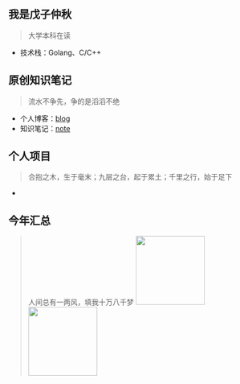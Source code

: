 ## 我是戊子仲秋
> 大学本科在读
* 技术栈：Golang、C/C++


## 原创知识笔记
> 流水不争先，争的是滔滔不绝
* 个人博客：[blog](https://blog.csdn.net/Locky136?type=blog)
* 知识笔记：[note](https://github.com/wuzizhongqiu/wuzi-study-note)

## 个人项目
> 合抱之木，生于毫末；九层之台，起于累土；千里之行，始于足下
* 


## 今年汇总
> 人间总有一两风，填我十万八千梦
<img align="" height="137px" src="https://github-readme-stats.vercel.app/api?username=wuzizhongqiu&hide_title=true&hide_border=true&show_icons=true&include_all_commits=true&line_height=21&bg_color=0,EC6C6C,FFD479,FFFC79,73FA79&theme=graywhite&locale=cn" /><img align="" height="137px" src="https://github-readme-stats.vercel.app/api/top-langs/?username=wuzizhongqiu&hide_title=true&hide_border=true&layout=compact&bg_color=0,73FA79,73FDFF,D783FF&theme=graywhite&locale=cn" />
